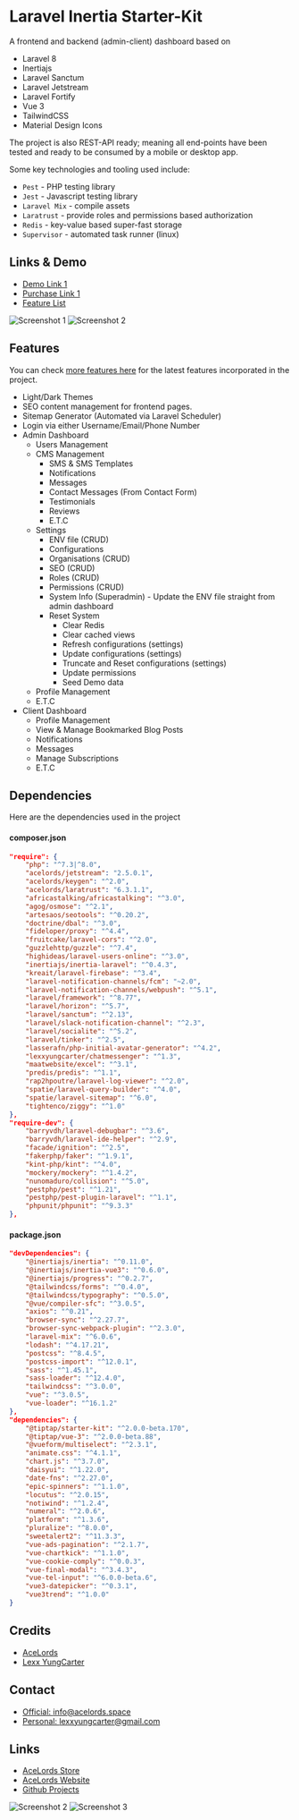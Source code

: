 # Laravel Inertia Starter-Kit
A frontend and backend (admin-client) dashboard based on 
- Laravel 8 
- Inertiajs
- Laravel Sanctum
- Laravel Jetstream
- Laravel Fortify
- Vue 3
- TailwindCSS 
- Material Design Icons 

The project is also REST-API ready; meaning all end-points have been tested and ready to be consumed by a mobile or desktop app.

Some key technologies and tooling used include:
- `Pest` - PHP testing library
- `Jest` - Javascript testing library
- `Laravel Mix` - compile assets
- `Laratrust` - provide roles and permissions based authorization
- `Redis` - key-value based super-fast storage
- `Supervisor` - automated task runner (linux)

## Links & Demo
- [Demo Link 1](https://inertia-skeleton.acelords.space)
- [Purchase Link 1](https://store.acelords.space?search=laravel-inertia-skeleton)
- [Feature List](https://inertia-skeleton.acelords.space/admin/features)

![Screenshot 1](admin-screenshots/admin-dashboard-1.jpg)
![Screenshot 2](admin-screenshots/admin-dashboard-2.jpg)

## Features
You can check [more features here](https://inertia-skeleton.acelords.space/admin/features) for the latest features incorporated in the project.

- Light/Dark Themes
- SEO content management for frontend pages.
- Sitemap Generator (Automated via Laravel Scheduler)
- Login via either Username/Email/Phone Number
- Admin Dashboard
    - Users Management
    - CMS Management
        - SMS & SMS Templates
        - Notifications
        - Messages
        - Contact Messages (From Contact Form)
        - Testimonials
        - Reviews
        - E.T.C
    - Settings
        - ENV file (CRUD)
        - Configurations
        - Organisations (CRUD)
        - SEO (CRUD)
        - Roles (CRUD)
        - Permissions (CRUD)
        - System Info (Superadmin) - Update the ENV file straight from admin dashboard
        - Reset System
            - Clear Redis
            - Clear cached views
            - Refresh configurations (settings)
            - Update configurations (settings)
            - Truncate and Reset configurations (settings)
            - Update permissions
            - Seed Demo data
    - Profile Management
    - E.T.C
- Client Dashboard
    - Profile Management
    - View & Manage Bookmarked Blog Posts
    - Notifications
    - Messages
    - Manage Subscriptions
    - E.T.C


## Dependencies
Here are the dependencies used in the project
#### composer.json
```json
"require": {
    "php": "^7.3|^8.0",
    "acelords/jetstream": "2.5.0.1",
    "acelords/keygen": "^2.0",
    "acelords/laratrust": "6.3.1.1",
    "africastalking/africastalking": "^3.0",
    "agog/osmose": "^2.1",
    "artesaos/seotools": "^0.20.2",
    "doctrine/dbal": "^3.0",
    "fideloper/proxy": "^4.4",
    "fruitcake/laravel-cors": "^2.0",
    "guzzlehttp/guzzle": "^7.4",
    "highideas/laravel-users-online": "^3.0",
    "inertiajs/inertia-laravel": "^0.4.3",
    "kreait/laravel-firebase": "^3.4",
    "laravel-notification-channels/fcm": "~2.0",
    "laravel-notification-channels/webpush": "^5.1",
    "laravel/framework": "^8.77",
    "laravel/horizon": "^5.7",
    "laravel/sanctum": "^2.13",
    "laravel/slack-notification-channel": "^2.3",
    "laravel/socialite": "^5.2",
    "laravel/tinker": "^2.5",
    "lasserafn/php-initial-avatar-generator": "^4.2",
    "lexxyungcarter/chatmessenger": "^1.3",
    "maatwebsite/excel": "^3.1",
    "predis/predis": "^1.1",
    "rap2hpoutre/laravel-log-viewer": "^2.0",
    "spatie/laravel-query-builder": "^4.0",
    "spatie/laravel-sitemap": "^6.0",
    "tightenco/ziggy": "^1.0"
},
"require-dev": {
    "barryvdh/laravel-debugbar": "^3.6",
    "barryvdh/laravel-ide-helper": "^2.9",
    "facade/ignition": "^2.5",
    "fakerphp/faker": "^1.9.1",
    "kint-php/kint": "^4.0",
    "mockery/mockery": "^1.4.2",
    "nunomaduro/collision": "^5.0",
    "pestphp/pest": "^1.21",
    "pestphp/pest-plugin-laravel": "^1.1",
    "phpunit/phpunit": "^9.3.3"
},
```

#### package.json
```json
"devDependencies": {
    "@inertiajs/inertia": "^0.11.0",
    "@inertiajs/inertia-vue3": "^0.6.0",
    "@inertiajs/progress": "^0.2.7",
    "@tailwindcss/forms": "^0.4.0",
    "@tailwindcss/typography": "^0.5.0",
    "@vue/compiler-sfc": "^3.0.5",
    "axios": "^0.21",
    "browser-sync": "^2.27.7",
    "browser-sync-webpack-plugin": "^2.3.0",
    "laravel-mix": "^6.0.6",
    "lodash": "^4.17.21",
    "postcss": "^8.4.5",
    "postcss-import": "^12.0.1",
    "sass": "^1.45.1",
    "sass-loader": "^12.4.0",
    "tailwindcss": "^3.0.0",
    "vue": "^3.0.5",
    "vue-loader": "^16.1.2"
},
"dependencies": {
    "@tiptap/starter-kit": "^2.0.0-beta.170",
    "@tiptap/vue-3": "^2.0.0-beta.88",
    "@vueform/multiselect": "^2.3.1",
    "animate.css": "^4.1.1",
    "chart.js": "^3.7.0",
    "daisyui": "^1.22.0",
    "date-fns": "^2.27.0",
    "epic-spinners": "^1.1.0",
    "locutus": "^2.0.15",
    "notiwind": "^1.2.4",
    "numeral": "^2.0.6",
    "platform": "^1.3.6",
    "pluralize": "^8.0.0",
    "sweetalert2": "^11.3.3",
    "vue-ads-pagination": "^2.1.7",
    "vue-chartkick": "^1.1.0",
    "vue-cookie-comply": "^0.0.3",
    "vue-final-modal": "^3.4.3",
    "vue-tel-input": "^6.0.0-beta.6",
    "vue3-datepicker": "^0.3.1",
    "vue3trend": "^1.0.0"
}
```

## Credits
- [AceLords](https://acelords.space)
- [Lexx YungCarter](https://twitter.com/UnderscoreLexx)

## Contact
- [Official: info@acelords.space](mailto:info@acelords.space)
- [Personal: lexxyungcarter@gmail.com](mailto:lexxyungcarter@gmail.com)

## Links
- [AceLords Store](https://store.acelords.space)
- [AceLords Website](https://acelords.space)
- [Github Projects](https://github.com/acelords)

![Screenshot 2](admin-screenshots/admin-features.jpg)
![Screenshot 3](pest-tests-api.png)
